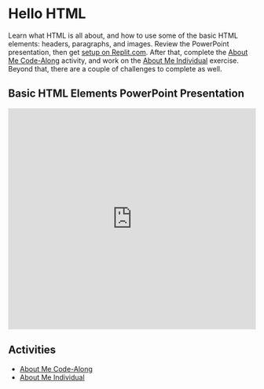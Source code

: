 # Hello HTML
Learn what HTML is all about, and how to use some of the basic HTML elements: headers, paragraphs, and images. Review the PowerPoint presentation, then get [setup on Replit.com](../ReplSetup.md). After that, complete the [About Me Code-Along](AboutMeCodeAlong.md) activity, and work on the [About Me Individual](AboutMeIndividual.md) exercise. Beyond that, there are a couple of challenges to complete as well.

## Basic HTML Elements PowerPoint Presentation
<iframe src='https://view.officeapps.live.com/op/embed.aspx?src=https://hylandtechoutreach.github.io/ucs/Session2HtmlIntro/HelloHtml.pptx' width='100%' height='450px' frameborder='0'></iframe>

## Activities
- [About Me Code-Along](AboutMeCodeAlong.md)
- [About Me Individual](AboutMeIndividual.md)
